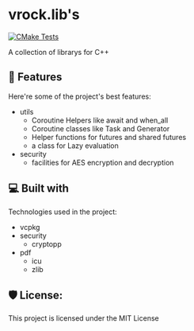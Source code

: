 # vrock.lib's

[![CMake Tests](https://github.com/Visual-Rock/vrock.libs/actions/workflows/CMake-Tests.yml/badge.svg)](https://github.com/Visual-Rock/vrock.libs/actions/workflows/CMake-Tests.yml)

A collection of librarys for C++

## 🧐 Features

Here're some of the project's best features:

- utils
    * Coroutine Helpers like await and when\_all
    * Coroutine classes like Task and Generator
    * Helper functions for futures and shared futures
    * a class for Lazy evaluation
- security
    * facilities for AES encryption and decryption

## 💻 Built with

Technologies used in the project:

* vcpkg
* security
    * cryptopp
* pdf
    * icu
    * zlib

## 🛡️ License:

This project is licensed under the MIT License